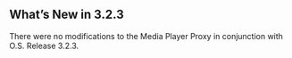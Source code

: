## What’s New in 3.2.3

There were no modifications to the Media Player Proxy in conjunction with O.S. Release 3.2.3.